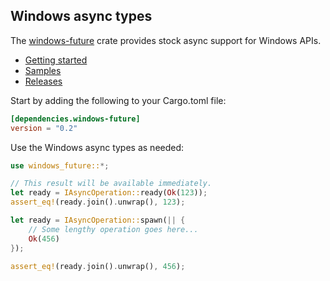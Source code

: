 ## Windows async types

The [windows-future](https://crates.io/crates/windows-future) crate provides stock async support for Windows APIs.

* [Getting started](https://kennykerr.ca/rust-getting-started/)
* [Samples](https://github.com/microsoft/windows-rs/tree/master/crates/samples)
* [Releases](https://github.com/microsoft/windows-rs/releases)

Start by adding the following to your Cargo.toml file:

```toml
[dependencies.windows-future]
version = "0.2"
```

Use the Windows async types as needed:

```rust
use windows_future::*;

// This result will be available immediately.
let ready = IAsyncOperation::ready(Ok(123));
assert_eq!(ready.join().unwrap(), 123);

let ready = IAsyncOperation::spawn(|| {
    // Some lengthy operation goes here...
    Ok(456)
});

assert_eq!(ready.join().unwrap(), 456);
```

